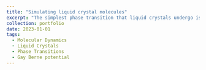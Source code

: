 ```yaml
---
title: "Simulating liquid crystal molecules"
excerpt: "The simplest phase transition that liquid crystals undergo is the isotropic -> nematic. Close to the nematic transition, the system forms domains that are very hard to quantify with molecular simulations. <br/><img src='/images/domains.png'>"
collection: portfolio
date: 2023-01-01
tags:
  - Molecular Dynamics
  - Liquid Crystals
  - Phase Transitions
  - Gay Berne potential
---
```



